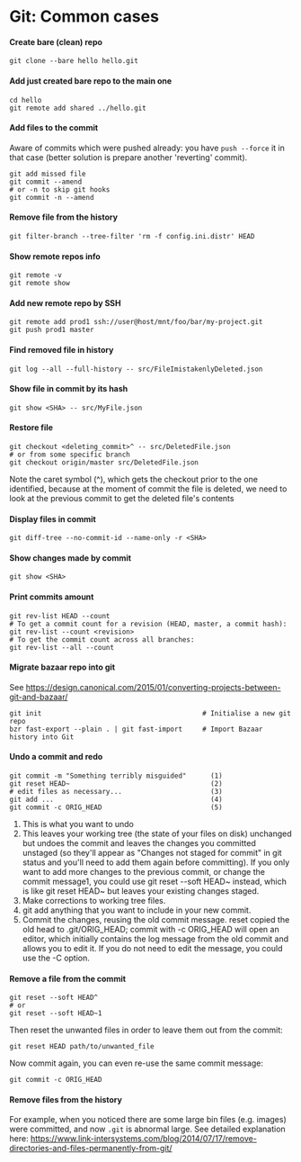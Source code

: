 # Git: Common cases

#### Create bare (clean) repo
``` shell script
git clone --bare hello hello.git
```

#### Add just created bare repo to the main one
``` shell script
cd hello
git remote add shared ../hello.git
```

#### Add files to the commit
Aware of commits which were pushed already: you have `push --force` it in that case (better solution is prepare another 'reverting' commit).
```shell script
git add missed file
git commit --amend
# or -n to skip git hooks
git commit -n --amend 
```

#### Remove file from the history
``` shell script
git filter-branch --tree-filter 'rm -f config.ini.distr' HEAD
``` 

#### Show remote repos info
``` shell script
git remote -v
git remote show
``` 

#### Add new remote repo by SSH
``` shell script
git remote add prod1 ssh://user@host/mnt/foo/bar/my-project.git
git push prod1 master
``` 

#### Find removed file in history
``` shell script
git log --all --full-history -- src/FileImistakenlyDeleted.json
``` 

#### Show file in commit by its hash
``` shell script
git show <SHA> -- src/MyFile.json
``` 

#### Restore file
``` shell script
git checkout <deleting_commit>^ -- src/DeletedFile.json 
# or from some specific branch
git checkout origin/master src/DeletedFile.json
```
Note the caret symbol (^), which gets the checkout prior to the one identified, 
because at the moment of <SHA> commit the file is deleted, we need to look at the previous commit to get the deleted file's contents

#### Display files in commit
``` shell script
git diff-tree --no-commit-id --name-only -r <SHA>
```

#### Show changes made by commit
```
git show <SHA>
```

#### Print commits amount
``` shell script
git rev-list HEAD --count
# To get a commit count for a revision (HEAD, master, a commit hash):
git rev-list --count <revision>
# To get the commit count across all branches:
git rev-list --all --count
``` 

#### Migrate bazaar repo into git
See https://design.canonical.com/2015/01/converting-projects-between-git-and-bazaar/
``` shell script
git init                                        # Initialise a new git repo
bzr fast-export --plain . | git fast-import     # Import Bazaar history into Git
``` 

#### Undo a commit and redo
``` shell script
git commit -m "Something terribly misguided"      (1)
git reset HEAD~                                   (2)
# edit files as necessary...                      (3)
git add ...                                       (4)
git commit -c ORIG_HEAD                           (5)
```
1. This is what you want to undo
2. This leaves your working tree (the state of your files on disk) unchanged but undoes the commit and leaves the changes you committed unstaged (so they'll appear as "Changes not staged for commit" in git status and you'll need to add them again before committing). If you only want to add more changes to the previous commit, or change the commit message1, you could use git reset --soft HEAD~ instead, which is like git reset HEAD~ but leaves your existing changes staged.
3. Make corrections to working tree files.
4. git add anything that you want to include in your new commit.
5. Commit the changes, reusing the old commit message. reset copied the old head to .git/ORIG_HEAD; commit with -c ORIG_HEAD will open an editor, which initially contains the log message from the old commit and allows you to edit it. If you do not need to edit the message, you could use the -C option.

#### Remove a file from the commit
``` shell script
git reset --soft HEAD^
# or
git reset --soft HEAD~1
```

Then reset the unwanted files in order to leave them out from the commit:
``` shell script
git reset HEAD path/to/unwanted_file
```

Now commit again, you can even re-use the same commit message:
``` shell script
git commit -c ORIG_HEAD  
```

#### Remove files from the history
For example, when you noticed there are some large bin files (e.g. images) were committed, and now `.git` is abnormal large. 
See detailed explanation here: https://www.link-intersystems.com/blog/2014/07/17/remove-directories-and-files-permanently-from-git/
